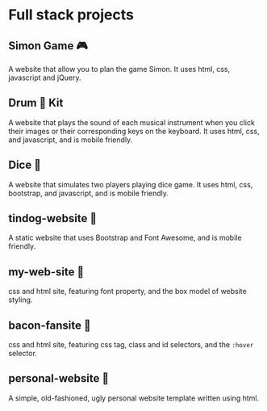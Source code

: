 # Full stack projects

## Simon Game 🎮
A website that allow you to plan the game Simon. It uses html, css, javascript and jQuery. 

## Drum 🥁 Kit
A website that plays the sound of each musical instrument when you click their images or their corresponding keys on the keyboard. It uses html, css, and javascript, and is mobile friendly.

## Dice 🎲
A website that simulates two players playing dice game. It uses html, css, bootstrap, and javascript, and is mobile friendly.

## tindog-website 🐶
A static website that uses Bootstrap and Font Awesome, and is mobile friendly.

## my-web-site 👩
css and html site, featuring font property, and the box model of website styling.

## bacon-fansite 🥓
css and html site, featuring css tag, class and id selectors, and the `:hover` selector.

## personal-website 👩
A simple, old-fashioned, ugly personal website template written using html.
